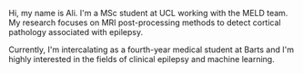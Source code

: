 Hi, my name is Ali. I'm a MSc student at UCL working with the MELD team. My research focuses on MRI post-processing methods to detect cortical pathology associated with epilepsy. 

Currently, I'm intercalating as a fourth-year medical student at Barts and I'm highly interested in the fields of clinical epilepsy and machine learning. 